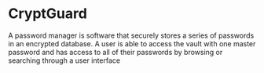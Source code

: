 # CryptGuard
 A password manager is software that securely stores a series of passwords in an encrypted database. A user is able to access the vault with one master password and has access to all of their passwords by browsing or searching through a user interface
